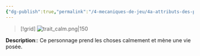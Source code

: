 ```yaml
---
{"dg-publish":true,"permalink":"/4-mecaniques-de-jeu/4a-attributs-des-personnages/traits-de-caractere/calme/"}
---
```


>[!grid] 
>![trait_calm.png|150](/img/user/Z.%20Ressources/Traits_images/Trait_calm.png)

**Description**:: Ce personnage prend les choses calmement et mène une vie posée.






